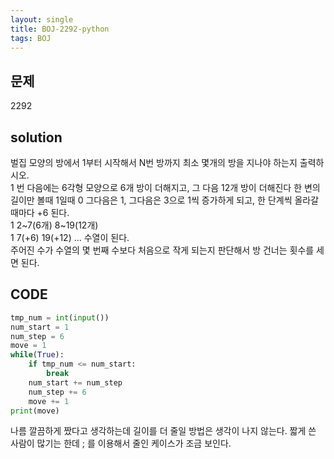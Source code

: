 ```yaml
---
layout: single
title: BOJ-2292-python
tags: BOJ
---
```


## 문제  
2292

## solution  
벌집 모양의 방에서 1부터 시작해서 N번 방까지 최소 몇개의 방을 지나야 하는지 출력하시오.  
1 번 다음에는 6각형 모양으로 6개 방이 더해지고, 그 다음 12개 방이 더해진다
한 변의 길이만 볼때 1일때 0 그다음은 1, 그다음은 3으로 1씩 증가하게 되고, 한 단계씩 올라갈때마다 +6 된다.  
1 2~7(6개) 8~19(12개)  
1 7(+6) 19(+12) ... 수열이 된다.  
주어진 수가 수열의 몇 번째 수보다 처음으로 작게 되는지 판단해서 방 건너는 횟수를 세면 된다.


## CODE  

```python
tmp_num = int(input())
num_start = 1
num_step = 6
move = 1
while(True):
    if tmp_num <= num_start:
        break
    num_start += num_step
    num_step += 6
    move += 1
print(move)
```
나름 깔끔하게 짰다고 생각하는데 길이를 더 줄일 방법은 생각이 나지 않는다. 
짧게 쓴 사람이 많기는 한데 ; 를 이용해서 줄인 케이스가 조금 보인다.